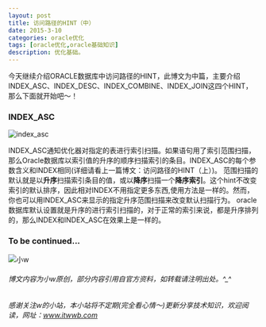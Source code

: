 ```yaml
---
layout: post
title: 访问路径的HINT（中）
date: 2015-3-10
categories: oracle优化
tags: [oracle优化,oracle基础知识]
description: 优化基础。
---
```



今天继续介绍ORACLE数据库中访问路径的HINT，此博文为中篇，主要介绍INDEX_ASC、INDEX_DESC、INDEX_COMBINE、INDEX_JOIN这四个HINT，那么下面就开始吧～！

### INDEX_ASC

![index_asc](https://docs.oracle.com/cd/E11882_01/server.112/e41084/img/index_asc_hint.gif)

INDEX_ASC通知优化器对指定的表进行索引扫描。如果语句用了索引范围扫描，那么Oracle数据库以索引值的升序的顺序扫描索引的条目。INDEX_ASC的每个参数含义和INDEX相同(详细请看上一篇博文：访问路径的HINT（上）)。
范围扫描的默认就是以**升序**扫描索引条目的值，或以**降序**扫描一个**降序索引**。这个hint不改变索引的默认排序，因此相对INDEX不用指定更多东西,使用方法是一样的。然而，你也可以用INDEX_ASC来显示的指定升序范围扫描来改变默认扫描行为。
oracle数据库默认设置就是升序的进行索引扫描的，对于正常的索引来说，都是升序排列的，那么INDEX和INDEX_ASC在效果上是一样的。







 
### To be continued...

![小w](https://wx2.sinaimg.cn/mw1024/891ecf4fly1fr361nvrcnj207w07sad7.jpg)

###### 博文内容为小w原创，部分内容引用自官方资料，如转载请注明出处。^_^

###### 感谢关注w的小站，本小站将不定期(完全看心情～)更新分享技术知识，欢迎阅读，网址：www.itwwb.com
